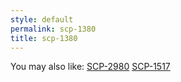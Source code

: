 ```yaml
---
style: default
permalink: scp-1380
title: scp-1380
---
```

You may also like:
[SCP-2980](http://scp-wiki.net/scp-2980)
[SCP-1517](http://scp-wiki.net/scp-1517)